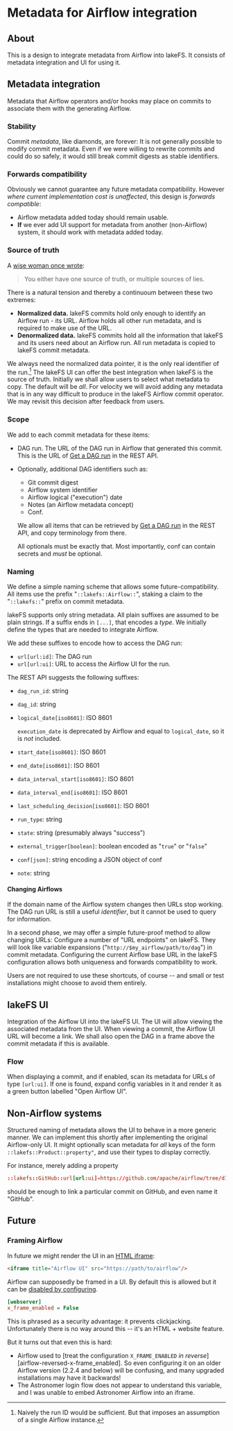 # Metadata for Airflow integration

## About

This is a design to integrate metadata from Airflow into lakeFS.  It
consists of metadata integration and UI for using it.

## Metadata integration

Metadata that Airflow operators and/or hooks may place on commits to
associate them with the generating Airflow.

### Stability

Commit _metadata_, like diamonds, are forever: It is not generally possible to
modify commit metadata.  Even if we were willing to rewrite commits and
could do so safely, it would still break commit digests as stable
identifiers.

### Forwards compatibility

Obviously we cannot guarantee any future metadata compatibility.  However
_where current implementation cost is unaffected_, this design is _forwards
compatible_:

* Airflow metadata added today should remain usable.
* **If** we ever add UI support for metadata from another (non-Airflow)
  system, it should work with metadata added today.

### Source of truth

A [wise woman once wrote](https://twitter.com/mipsytipsy/status/998084191488126976):

> You either have one source of truth, or multiple sources of lies.

There is a natural tension and thereby a continuoum between these two
extremes:

* **Normalized data.**  lakeFS commits hold only enough to identify an
  Airflow run - its URL.  Airflow holds all other run metadata, and is
  required to make use of the URL.
* **Denormalized data.**  lakeFS commits hold all the information that
  lakeFS and its users need about an Airflow run.  All run metadata is
  copied to lakeFS commit metadata.

We always need the normalized data pointer, it is the only real identifier
of the run.[^1] The lakeFS UI can offer the best integration when lakeFS is
the source of truth.  Initially we shall allow users to select what metadata
to copy.  The default will be _all_.  For velocity we will avoid adding any
metadata that is in any way difficult to produce in the lakeFS Airflow
commit operator.  We may revisit this decision after feedback from users.

[^1]: Naively the run ID would be sufficient.  But that imposes an
    assumption of a single Airflow instance.

### Scope

We add to each commit metadata for these items:

* DAG run.  The URL of the DAG run in Airflow that generated this commit.
  This is the URL of [Get a DAG run][get-dag-run] in the REST API.
* Optionally, additional DAG identifiers such as:
  * Git commit digest
  * Airflow system identifier
  * Airflow logical ("execution") date
  * Notes (an Airflow metadata concept)
  * Conf.

  We allow all items that can be retrieved by [Get a DAG run][get-dag-run]
  in the REST API, and copy terminology from there.

  All optionals must be exactly that.  Most importantly, conf can contain
  secrets and _must_ be optional.
  
### Naming

We define a simple naming scheme that allows some future-compatibility.  All
items use the prefix "`::lakefs::Airflow::`", staking a claim to the
"`::lakefs::`" prefix on commit metadata.

lakeFS supports only string metadata.  All plain suffixes are assumed to be
plain strings.  If a suffix ends in `[...]`, that encodes a _type_.  We
initially define the types that are needed to integrate Airflow.

We add these suffixes to encode how to access the DAG run:

* `url[url:id]`: The DAG run
* `url[url:ui]`: URL to access the Airflow UI for the run.

The REST API suggests the following suffixes:

* `dag_run_id`: string
* `dag_id`: string
* `logical_date[iso8601]`: ISO 8601

  `execution_date` is deprecated by Airflow and equal to `logical_date`, so
  it is _not_ included.
* `start_date[iso8601]`: ISO 8601
* `end_date[iso8601]`: ISO 8601
* `data_interval_start[iso8601]`: ISO 8601
* `data_interval_end[iso8601]`: ISO 8601
* `last_scheduling_decision[iso8601]`:  ISO 8601
* `run_type`: string
* `state`: string (presumably always "success")
* `external_trigger[boolean]`: boolean encoded as "`true`" or "`false`"
* `conf[json]`: string encoding a JSON object of conf
* `note`: string

#### Changing Airflows

If the domain name of the Airflow system changes then URLs stop working.
The DAG run URL is still a useful _identifier_, but it cannot be used to
query for information.

In a second phase, we may offer a simple future-proof method to allow
changing URLs: Configure a number of "URL endpoints" on lakeFS.  They will
look like variable expansions ("`http://$my_airflow/path/to/dag`") in commit
metadata.  Configuring the current Airflow base URL in the lakeFS
configuration allows both uniqueness and forwards compatibility to work.

Users are not required to use these shortcuts, of course -- and small or
test installations might choose to avoid them entirely.

## lakeFS UI

Integration of the Airflow UI into the lakeFS UI.  The UI will allow viewing
the associated metadata from the UI.  When viewing a commit, the Airflow UI
URL will become a link.  We shall also open the DAG in a frame above the
commit metadata if this is available.

### Flow

When displaying a commit, and if enabled, scan its metadata for URLs of type
`[url:ui]`.  If one is found, expand config variables in it and render it as a green button labelled "Open Airflow UI".

## Non-Airflow systems

Structured naming of metadata allows the UI to behave in a more generic
manner.  We can implement this shortly after implementing the original
Airflow-only UI.  It might optionally scan metadata for _all_ keys of the
form `::lakefs::Product::property"`, and use their types to display
correctly.

For instance, merely adding a property
```conf
::lakefs::GitHub::url[url:ui]=https://github.com/apache/airflow/tree/d16e54d16e54
```
should be enough to link a particular commit on GitHub, and even name it "GitHub".

## Future

### Framing Airflow

In future we might render the UI in an [HTML iframe][mdn-iframe]:

```html
<iframe title="Airflow UI" src="https://path/to/airflow"/>
```

Airflow can supposedly be framed in a UI.  By default this is allowed but it
can be [disabled by configuring][airflow-framing].

```ini
[webserver]
x_frame_enabled = False
```

This is phrased as a security advantage: it prevents clickjacking.
Unfortunately there is no way around this -- it's an HTML + website feature.

But it turns out that even this is hard:

* Airflow used to [treat the configuration `X_FRAME_ENABLED` _in
  reverse_][airflow-reversed-x-frame_enabled].  So even configuring it on an
  older Airflow version (2.2.4 and below) will be confusing, and many
  upgraded installations may have it backwards!
* The Astronomer login flow does not appear to understand this variable, and
  I was unable to embed Astronomer Airflow into an iframe.

[get-dag-run]:  https://airflow.apache.org/docs/apache-airflow/stable/stable-rest-api-ref.html#operation/get_dag_run
[airflow-framing]:  https://airflow.apache.org/docs/apache-airflow/stable/administration-and-deployment/security/webserver.html#rendering-airflow-ui-in-a-web-frame-from-another-site
[mdn-iframe]:  https://developer.mozilla.org/en-US/docs/Web/HTML/Element/iframe
[airflow-reversed-x-frame-enabled]:  https://github.com/apache/airflow/blob/main/RELEASE_NOTES.rst#the-webserverx_frame_enabled-configuration-works-according-to-description-now-23222
